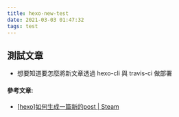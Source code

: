 ```yaml
---
title: hexo-new-test
date: 2021-03-03 01:47:32
tags: test
---
```


## 測試文章
- 想要知道要怎麼將新文章透過 hexo-cli 與 travis-ci 做部署

#### 參考文章:
- [\[hexo\]如何生成一篇新的post | Steam](https://oakland.github.io/2016/05/02/hexo-%E5%A6%82%E4%BD%95%E7%94%9F%E6%88%90%E4%B8%80%E7%AF%87%E6%96%B0%E7%9A%84post/)